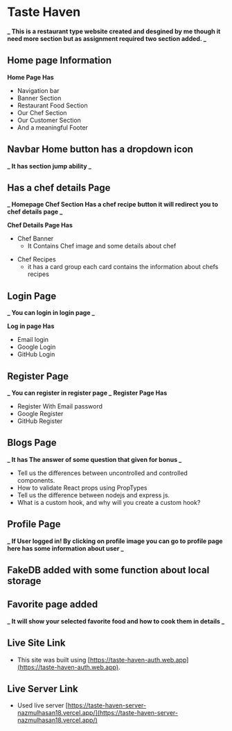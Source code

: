 # Taste Haven

**_ This is a restaurant type website created and desgined by me though it need more section but as assignment required two section added. _**

## Home page Information

**Home Page Has**

-  Navigation bar
-  Banner Section
-  Restaurant Food Section
-  Our Chef Section
-  Our Customer Section
-  And a meaningful Footer

## Navbar Home button has a dropdown icon

**_ It has section jump ability _**

## Has a chef details Page

**_ Homepage Chef Section Has a chef recipe button it will redirect you to chef details page _**

**Chef Details Page Has**

-  Chef Banner
   -  It Contains Chef image and some details about chef

*  Chef Recipes
   -  it has a card group each card contains the information about chefs recipes

## Login Page

**_ You can login in login page _**

**Log in page Has**

-  Email login
-  Google Login
-  GitHub Login

## Register Page

**_ You can register in register page _**
**Register Page Has**

-  Register With Email password
-  Google Register
-  GitHub Register

## Blogs Page

**_ It has The answer of some question that given for bonus _**

-  Tell us the differences between uncontrolled and controlled components.
-  How to validate React props using PropTypes
-  Tell us the difference between nodejs and express js.
-  What is a custom hook, and why will you create a custom hook?

## Profile Page

**_ If User logged in! By clicking on profile image you can go to profile page here has some information about user _**

## FakeDB added with some function about local storage

## Favorite page added

**_ It will show your selected favorite food and how to cook them in details _**

## Live Site Link

-  This site was built using [https://taste-haven-auth.web.app](https://taste-haven-auth.web.app).

## Live Server Link

-  Used live server [https://taste-haven-server-nazmulhasan18.vercel.app/](https://taste-haven-server-nazmulhasan18.vercel.app/)

